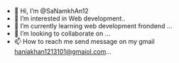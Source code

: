 - 👋 Hi, I’m @SaNamkhAn12
- 👀 I’m interested in Web development..
- 🌱 I’m currently learning web development frondend ...
- 💞️ I’m looking to collaborate on ...
- 📫 How to reach me send message on my gmail haniakhan1213101@gmaiol.com...

<!---
SaNamkhAn12/SaNamkhAn12 is a ✨ special ✨ repository because its `README.md` (this file) appears on your GitHub profile.
You can click the Preview link to take a look at your changes.
--->
